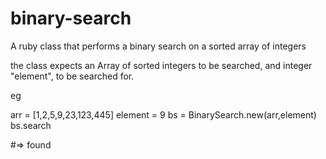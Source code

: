 # binary-search
A ruby class that performs a binary search on a sorted array of integers

the class expects an Array of sorted integers to be searched, and integer "element", to be searched for. 

eg

arr = [1,2,5,9,23,123,445]
element = 9
bs = BinarySearch.new(arr,element)
bs.search

#=> found
